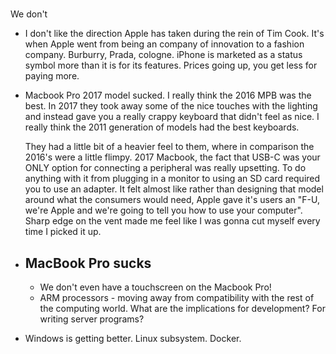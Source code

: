 

# 

We don't 


* I don't like the direction Apple has taken during the rein of Tim Cook. It's when Apple went from being an company of
  innovation to a fashion company. Burburry, Prada, cologne. iPhone is marketed as a status symbol more than it is
  for its features. Prices going up, you get less for paying more.
* Macbook Pro 2017 model sucked. I really think the 2016 MPB was the best. In 2017 they took away some of the nice
  touches with the lighting and instead gave you a really crappy keyboard that didn't feel as nice. I really think
  the 2011 generation of models had the best keyboards. 
  
  They had a little bit of a heavier feel to them, where in
  comparison the 2016's were a little flimpy. 2017 Macbook, the fact that USB-C was your ONLY option for connecting
  a peripheral was really upsetting. To do anything with it from plugging in a monitor to using an SD card
  required you to use an adapter. It felt almost like rather than designing that model around what the consumers would
  need, Apple gave it's users an "F-U, we're Apple and we're going to tell you how to use your computer".  
  Sharp edge on the vent made me feel like I was gonna cut myself every time I picked it up.
* MacBook Pro sucks
    - 
    - We don't even have a touchscreen on the Macbook Pro!
    - ARM processors - moving away from compatibility with the rest of the computing world. What are the implications
      for development? For writing server programs?

* Windows is getting better. Linux subsystem. Docker.

